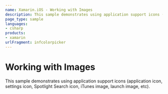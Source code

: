 ```yaml
---
name: Xamarin.iOS - Working with Images
description: This sample demonstrates using application support icons (application icon, settings icon, Spotlight Search icon, iTunes image, launch image, etc).
page_type: sample
languages:
- csharp
products:
- xamarin
urlFragment: infcolorpicker
---
```

# Working with Images

This sample demonstrates using application support icons (application icon,
settings icon, Spotlight Search icon, iTunes image, launch image, etc).
